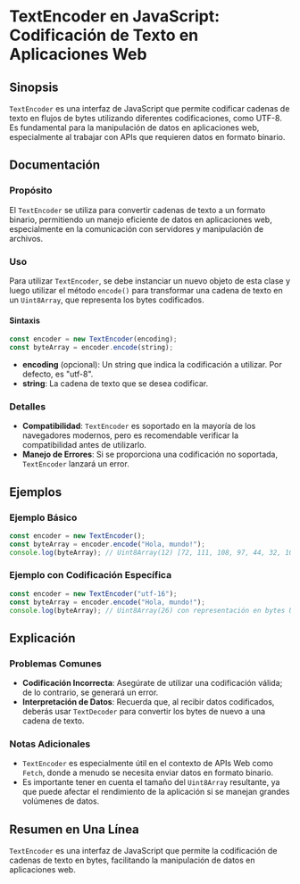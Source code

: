 <!--
Meta Description: # TextEncoder en JavaScript: Codificación de Texto en Aplicaciones Web ## Sinopsis `TextEncoder` es una interfaz de JavaScript que permite codificar c...
Meta Keywords: textencoder, que, datos, codificación, texto
-->

# TextEncoder en JavaScript: Codificación de Texto en Aplicaciones Web

## Sinopsis
`TextEncoder` es una interfaz de JavaScript que permite codificar cadenas de texto en flujos de bytes utilizando diferentes codificaciones, como UTF-8. Es fundamental para la manipulación de datos en aplicaciones web, especialmente al trabajar con APIs que requieren datos en formato binario.

## Documentación
### Propósito
El `TextEncoder` se utiliza para convertir cadenas de texto a un formato binario, permitiendo un manejo eficiente de datos en aplicaciones web, especialmente en la comunicación con servidores y manipulación de archivos.

### Uso
Para utilizar `TextEncoder`, se debe instanciar un nuevo objeto de esta clase y luego utilizar el método `encode()` para transformar una cadena de texto en un `Uint8Array`, que representa los bytes codificados.

#### Sintaxis
```javascript
const encoder = new TextEncoder(encoding);
const byteArray = encoder.encode(string);
```

- **encoding** (opcional): Un string que indica la codificación a utilizar. Por defecto, es "utf-8".
- **string**: La cadena de texto que se desea codificar.

### Detalles
- **Compatibilidad**: `TextEncoder` es soportado en la mayoría de los navegadores modernos, pero es recomendable verificar la compatibilidad antes de utilizarlo.
- **Manejo de Errores**: Si se proporciona una codificación no soportada, `TextEncoder` lanzará un error.

## Ejemplos
### Ejemplo Básico
```javascript
const encoder = new TextEncoder();
const byteArray = encoder.encode("Hola, mundo!");
console.log(byteArray); // Uint8Array(12) [72, 111, 108, 97, 44, 32, 109, 117, 110, 100, 111, 33]
```

### Ejemplo con Codificación Específica
```javascript
const encoder = new TextEncoder("utf-16");
const byteArray = encoder.encode("Hola, mundo!");
console.log(byteArray); // Uint8Array(26) con representación en bytes UTF-16
```

## Explicación
### Problemas Comunes
- **Codificación Incorrecta**: Asegúrate de utilizar una codificación válida; de lo contrario, se generará un error.
- **Interpretación de Datos**: Recuerda que, al recibir datos codificados, deberás usar `TextDecoder` para convertir los bytes de nuevo a una cadena de texto.

### Notas Adicionales
- `TextEncoder` es especialmente útil en el contexto de APIs Web como `Fetch`, donde a menudo se necesita enviar datos en formato binario.
- Es importante tener en cuenta el tamaño del `Uint8Array` resultante, ya que puede afectar el rendimiento de la aplicación si se manejan grandes volúmenes de datos.

## Resumen en Una Línea
`TextEncoder` es una interfaz de JavaScript que permite la codificación de cadenas de texto en bytes, facilitando la manipulación de datos en aplicaciones web.
